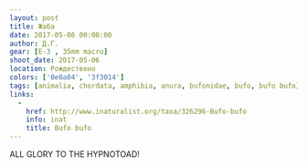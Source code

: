 ```yaml
---
layout: post
title: Жаба
date: 2017-05-06 00:00:00
author: Д.Г.
gear: [E-3 , 35mm macro]
shoot_date: 2017-05-06
location: Рождествено
colors: ['0e0a04', '3f3014']
tags: [animalia, chordata, amphibia, anura, bufonidae, bufo, bufo bufo]
links:
  -
    href: http://www.inaturalist.org/taxa/326296-Bufo-bufo
    info: inat
    title: Bufo bufo
---
```

ALL GLORY TO THE HYPNOTOAD!
